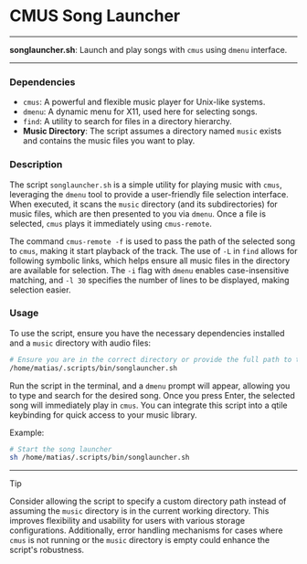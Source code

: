 # CMUS Song Launcher

---

**songlauncher.sh**: Launch and play songs with `cmus` using `dmenu` interface.

---

### Dependencies

- `cmus`: A powerful and flexible music player for Unix-like systems.
- `dmenu`: A dynamic menu for X11, used here for selecting songs.
- `find`: A utility to search for files in a directory hierarchy.
- **Music Directory**: The script assumes a directory named `music` exists and contains the music files you want to play.

### Description

The script `songlauncher.sh` is a simple utility for playing music with `cmus`, leveraging the `dmenu` tool to provide a user-friendly file selection interface. When executed, it scans the `music` directory (and its subdirectories) for music files, which are then presented to you via `dmenu`. Once a file is selected, `cmus` plays it immediately using `cmus-remote`.

The command `cmus-remote -f` is used to pass the path of the selected song to `cmus`, making it start playback of the track. The use of `-L` in `find` allows for following symbolic links, which helps ensure all music files in the directory are available for selection. The `-i` flag with `dmenu` enables case-insensitive matching, and `-l 30` specifies the number of lines to be displayed, making selection easier.

### Usage

To use the script, ensure you have the necessary dependencies installed and a `music` directory with audio files:

```bash
# Ensure you are in the correct directory or provide the full path to the script
/home/matias/.scripts/bin/songlauncher.sh
```

Run the script in the terminal, and a `dmenu` prompt will appear, allowing you to type and search for the desired song. Once you press Enter, the selected song will immediately play in `cmus`. You can integrate this script into a qtile keybinding for quick access to your music library.

Example:
```bash
# Start the song launcher
sh /home/matias/.scripts/bin/songlauncher.sh
```

---

> [!TIP]
> Consider allowing the script to specify a custom directory path instead of assuming the `music` directory is in the current working directory. This improves flexibility and usability for users with various storage configurations. Additionally, error handling mechanisms for cases where `cmus` is not running or the `music` directory is empty could enhance the script's robustness.